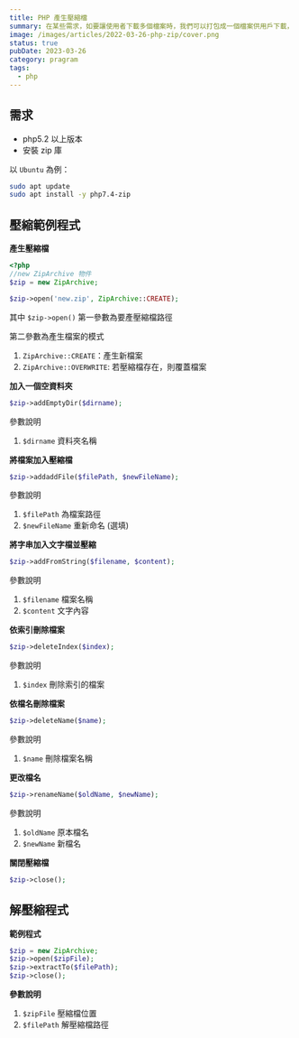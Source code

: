 ```yaml
---
title: PHP 產生壓縮檔
summary: 在某些需求，如要讓使用者下載多個檔案時，我們可以打包成一個檔案供用戶下載，或是檔案太大，可以壓縮檔案已減少頻寛。
image: /images/articles/2022-03-26-php-zip/cover.png
status: true
pubDate: 2023-03-26
category: pragram
tags:
  - php
---
```

## 需求

- php5.2 以上版本
- 安裝 zip 庫

以 `Ubuntu` 為例：

```bash
sudo apt update
sudo apt install -y php7.4-zip
```

## 壓縮範例程式

**產生壓縮檔**

```php
<?php
//new ZipArchive 物件
$zip = new ZipArchive;

$zip->open('new.zip', ZipArchive::CREATE);

```

其中 `$zip->open()` 第一參數為要產壓縮檔路徑

第二參數為產生檔案的模式

1. `ZipArchive::CREATE`：產生新檔案
2. `ZipArchive::OVERWRITE`: 若壓縮檔存在，則覆蓋檔案

**加入一個空資料夾**

```php
$zip->addEmptyDir($dirname);
```

參數說明

1. `$dirname` 資料夾名稱

**將檔案加入壓縮檔**

```php
$zip->addaddFile($filePath, $newFileName);
```

參數說明

1. `$filePath` 為檔案路徑
2. `$newFileName` 重新命名 (選填)

**將字串加入文字檔並壓縮**

```php
$zip->addFromString($filename, $content);
```

參數說明

1. `$filename` 檔案名稱
2. `$content` 文字內容

**依索引刪除檔案**

```php
$zip->deleteIndex($index);
```

參數說明

1. `$index` 刪除索引的檔案

**依檔名刪除檔案**

```php
$zip->deleteName($name);
```

參數說明

1. `$name` 刪除檔案名稱

**更改檔名**

```php
$zip->renameName($oldName, $newName);
```

參數說明

1. `$oldName` 原本檔名
2. `$newName` 新檔名

**關閉壓縮檔**

```php
$zip->close();
```

## 解壓縮程式

**範例程式**

```php
$zip = new ZipArchive;
$zip->open($zipFile);
$zip->extractTo($filePath);
$zip->close();
```

**參數說明**

1. `$zipFile` 壓縮檔位置
2. `$filePath` 解壓縮檔路徑
